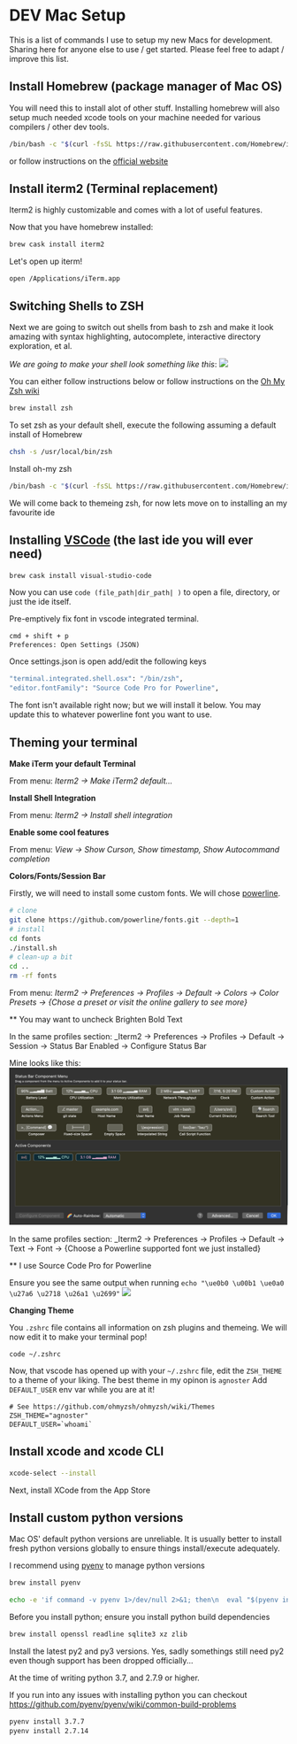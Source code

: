 # DEV Mac Setup

This is a list of commands I use to setup my new Macs for development.
Sharing here for anyone else to use / get started.
Please feel free to adapt / improve this list.

## Install Homebrew (package manager of Mac OS)
You will need this to install alot of other stuff.
Installing homebrew will also setup much needed xcode tools on your machine needed for various compilers / other dev tools.
```bash
/bin/bash -c "$(curl -fsSL https://raw.githubusercontent.com/Homebrew/install/master/install.sh)"
```
or follow instructions on the [official website](https://brew.sh/)

## Install iterm2 (Terminal replacement)
Iterm2 is highly customizable and comes with a lot of useful features.

Now that you have homebrew installed:
```bash
brew cask install iterm2
```

Let's open up iterm!
```
open /Applications/iTerm.app
```


## Switching Shells to ZSH
Next we are going to switch out shells from bash to zsh and make it look amazing with syntax highlighting, autocomplete, interactive directory exploration, et al.

_We are going to make your shell look something like this_:
![](https://cloud.githubusercontent.com/assets/2618447/6316862/70f58fb6-ba03-11e4-82c9-c083bf9a6574.png)

You can either follow instructions below or follow instructions on the [Oh My Zsh wiki](https://github.com/ohmyzsh/ohmyzsh/wiki)

```bash
brew install zsh
```
To set zsh as your default shell, execute the following assuming a default install of Homebrew
```bash
chsh -s /usr/local/bin/zsh
```

Install oh-my zsh
```bash
/bin/bash -c "$(curl -fsSL https://raw.githubusercontent.com/Homebrew/install/master/install.sh)"
```

We will come back to themeing zsh, for now lets move on to installing an my favourite ide

## Installing [VSCode](https://code.visualstudio.com/) (the last ide you will ever need)
```bash
brew cask install visual-studio-code
```
Now you can use `code (file_path|dir_path| )` to open a file, directory, or just the ide itself.



Pre-emptively fix font in vscode integrated terminal.
```
cmd + shift + p
Preferences: Open Settings (JSON)
```

Once settings.json is open add/edit the following keys
```bash
"terminal.integrated.shell.osx": "/bin/zsh",
"editor.fontFamily": "Source Code Pro for Powerline",
```

The font isn't available right now; but we will install it below.
You may update this to whatever powerline font you want to use.


## Theming your terminal

**Make iTerm your default Terminal**

From menu: _Iterm2 -> Make iTerm2 default..._



**Install Shell Integration**

From menu: _Iterm2 -> Install shell integration_



**Enable some cool features**

From menu: _View -> Show Curson, Show timestamp, Show Autocommand completion_



**Colors/Fonts/Session Bar**

Firstly, we will need to install some custom fonts.
We will chose [powerline](https://github.com/powerline/fonts).
```bash
# clone
git clone https://github.com/powerline/fonts.git --depth=1
# install
cd fonts
./install.sh
# clean-up a bit
cd ..
rm -rf fonts
```


From menu: _Iterm2 -> Preferences -> Profiles -> Default -> Colors -> Color Presets -> {Chose a preset or visit the online gallery to see more}_

** You may want to uncheck Brighten Bold Text

In the same profiles section: _Iterm2 -> Preferences -> Profiles -> Default -> Session -> Status Bar Enabled -> Configure Status Bar

Mine looks like this:
![](status_bar.png)


In the same profiles section: _Iterm2 -> Preferences -> Profiles -> Default -> Text -> Font -> {Choose a Powerline supported font we just installed}

** I use Source Code Pro for Powerline

Ensure you see the same output
when running `echo "\ue0b0 \u00b1 \ue0a0 \u27a6 \u2718 \u26a1 \u2699"`
![](https://gist.githubusercontent.com/agnoster/3712874/raw/characters.png)


**Changing Theme**

You `.zshrc` file contains all information on zsh plugins and themeing. We will now edit it to make your terminal pop!

```shell
code ~/.zshrc
```

Now, that vscode has opened up with your `~/.zshrc` file,
edit the `ZSH_THEME` to a theme of your liking. The best theme in my opinon is `agnoster`
Add `DEFAULT_USER` env var while you are at it!
```
# See https://github.com/ohmyzsh/ohmyzsh/wiki/Themes
ZSH_THEME="agnoster"
DEFAULT_USER=`whoami`
```

## Install xcode and xcode CLI
```bash
xcode-select --install
```

Next, install XCode from the App Store

## Install custom python versions
Mac OS' default python versions are unreliable. It is usually better to install fresh python versions globally to ensure things install/execute adequately.

I recommend using [pyenv](https://github.com/pyenv/pyenv) to manage python versions
```bash
brew install pyenv
```

```bash
echo -e 'if command -v pyenv 1>/dev/null 2>&1; then\n  eval "$(pyenv init -)"\nfi' >> ~/.zshrc
```

Before you install python; ensure you install python build dependencies
```bash
brew install openssl readline sqlite3 xz zlib
```

Install the latest py2 and py3 versions.
Yes, sadly somethings still need py2 even though support has been dropped officially...

At the time of writing python 3.7, and 2.7.9 or higher.

If you run into any issues with installing python you can checkout https://github.com/pyenv/pyenv/wiki/common-build-problems

```bash
pyenv install 3.7.7
pyenv install 2.7.14
```

